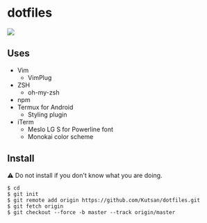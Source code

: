# dotfiles

![](http://i.imgur.com/cDfUrgx.png)

## Uses
- Vim
    - VimPlug
- ZSH
    - oh-my-zsh  
- npm
- Termux for Android
    - Styling plugin  
- iTerm
    - Meslo LG S for Powerline font
    - Monokai color scheme

## Install
:warning: Do not install if you don't know what you are doing.

    $ cd
    $ git init
    $ git remote add origin https://github.com/Kutsan/dotfiles.git
    $ git fetch origin
    $ git checkout --force -b master --track origin/master
